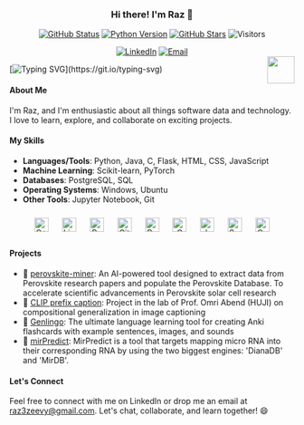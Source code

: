 ### <div align="center">Hi there! I'm Raz 🚀</div>

<p align="center">
  <a href="https://github.com/raz-zeevy"><img src="https://img.shields.io/badge/status-updating-brightgreen.svg" alt="GitHub Status" /></a>
  <a href="https://github.com/python/cpython"><img src="https://img.shields.io/badge/Python-3.10-FF1493.svg" alt="Python Version" /></a>
  <a href="https://github.com/raz-zeevy/stargazers"><img src="https://img.shields.io/github/stars/raz-zeevy.svg?logo=github" alt="GitHub Stars" /></a>
  <img src="https://visitor-badge.laobi.icu/badge?page_id=raz-zeevy" alt="Visitors" />
</p>

<div align="center">
  <a href="https://www.linkedin.com/in/raz-zeevy/"><img src="https://img.shields.io/badge/linkedin-%231E77B5.svg?&style=for-the-badge&logo=linkedin&logoColor=white" alt="LinkedIn" /></a>
  <a href="mailto:raz3zeevy@gmail.com"><img src="https://img.shields.io/badge/email-%23C14438.svg?&style=for-the-badge&logo=gmail&logoColor=white" alt="Email" /></a>
</div>

<div align="center">
  <a href="https://www.python.org/"><img src="https://upload.wikimedia.org/wikipedia/commons/c/c3/Python-logo-notext.svg" align="right" height="48" width="48"></a>
</div>

[![Typing SVG](https://readme-typing-svg.herokuapp.com?color=%2336BCF7&center=true&vCenter=true&width=600&lines=Hi+there+👋,+I'm+Raz;+Welcome+to+My+GitHub+Profile!;Software+Enthusiast+and+Tech+Explorer;Passionate+about+learning+new+things;Let's+connect+and+collaborate!)](https://git.io/typing-svg)

#### About Me

I'm Raz, and I'm enthusiastic about all things software data and technology. I love to learn, explore, and collaborate on exciting projects. 

#### My Skills

- **Languages/Tools**: Python, Java, C, Flask, HTML, CSS, JavaScript
- **Machine Learning**: Scikit-learn, PyTorch
- **Databases**: PostgreSQL, SQL
- **Operating Systems**: Windows, Ubuntu
- **Other Tools**: Jupyter Notebook, Git

<div align="center">  
<img style="margin: 10px" src="https://profilinator.rishav.dev/skills-assets/cplusplus-original.svg" alt="C++" height="25" />  
<img style="margin: 10px" src="https://profilinator.rishav.dev/skills-assets/linux-original.svg" alt="Linux" height="25" />  
<img style="margin: 10px" src="https://profilinator.rishav.dev/skills-assets/python-original.svg" alt="Python" height="25" />  
<img style="margin: 10px" src="https://profilinator.rishav.dev/skills-assets/git-scm-icon.svg" alt="Git" height="25" />  
<img style="margin: 10px" src="https://profilinator.rishav.dev/skills-assets/gnu_bash-icon.svg" alt="Bash" height="25" />  
<img style="margin: 10px" src="https://profilinator.rishav.dev/skills-assets/c-original.svg" alt="C" height="25" />  
<img style="margin: 10px" src="https://profilinator.rishav.dev/skills-assets/java-original-wordmark.svg" alt="Java" height="25" />  
<img style="margin: 10px" src="https://profilinator.rishav.dev/skills-assets/swift-original-wordmark.svg" alt="Swift" height="25" />  
<img style="margin: 10px" src="https://profilinator.rishav.dev/skills-assets/opencv-icon.svg" alt="OpenCV" height="25" />  
</div>


#### Projects
- 📡 [perovskite-miner](https://github.com/raz-zeevy/perovskite-miner):  An AI-powered tool designed to extract data from Perovskite research papers and populate the Perovskite Database. To accelerate scientific advancements in Perovskite solar cell research
- 🚀 [CLIP prefix caption](https://github.com/raz-zeevy/CLIP_prefix_caption): Project in the lab of Prof. Omri Abend (HUJI) on compositional generalization in image captioning
- 🌟 [Genlingo](https://github.com/raz-zeevy/Genlingo): The ultimate language learning tool for creating Anki flashcards with example sentences, images, and sounds
- 🎉 [mirPredict](https://github.com/raz-zeevy/mirPredict): MirPredict is a tool that targets mapping micro RNA into their corresponding RNA by using the two biggest engines: 'DianaDB' and 'MirDB'.

#### Let's Connect

Feel free to connect with me on LinkedIn or drop me an email at raz3zeevy@gmail.com. Let's chat, collaborate, and learn together! 😄
